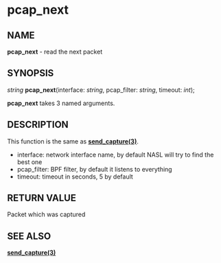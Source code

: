 # pcap_next

## NAME

**pcap_next** - read the next packet

## SYNOPSIS

*string* **pcap_next**(interface: *string*, pcap_filter: *string*, timeout: *int*);

**pcap_next** takes 3 named arguments.

## DESCRIPTION

This function is the same as **[send_capture(3)](send_capture.md)**.

- interface: network interface name, by default NASL will try to find the best one
- pcap_filter: BPF filter, by default it listens to everything
- timeout: timeout in seconds, 5 by default

## RETURN VALUE

Packet which was captured

## SEE ALSO

**[send_capture(3)](send_capture.md)**
